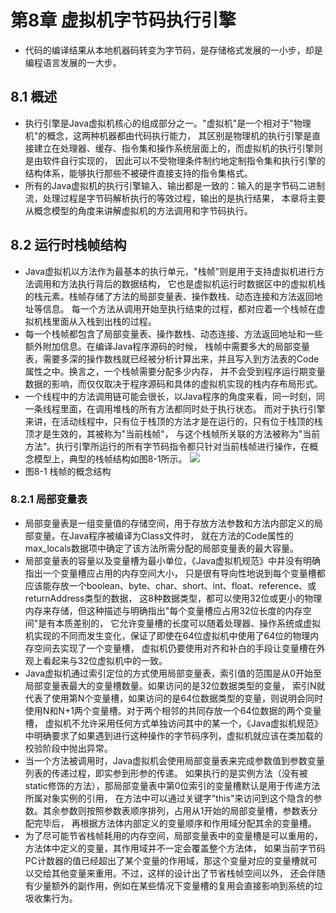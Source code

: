 # 第8章 虚拟机字节码执行引擎
- 代码的编译结果从本地机器码转变为字节码，是存储格式发展的一小步，却是编程语言发展的一大步。

## 8.1 概述
- 执行引擎是Java虚拟机核心的组成部分之一。"虚拟机"是一个相对于"物理机"的概念，这两种机器都由代码执行能力，
其区别是物理机的执行引擎是直接建立在处理器、缓存、指令集和操作系统层面上的，而虚拟机的执行引擎则是由软件自行实现的，
因此可以不受物理条件制约地定制指令集和执行引擎的结构体系，能够执行那些不被硬件直接支持的指令集格式。
- 所有的Java虚拟机的执行引擎输入、输出都是一致的：输入的是字节码二进制流，处理过程是字节码解析执行的等效过程，输出的是执行结果，
本章将主要从概念模型的角度来讲解虚拟机的方法调用和字节码执行。

## 8.2 运行时栈帧结构
- Java虚拟机以方法作为最基本的执行单元，"栈帧"则是用于支持虚拟机进行方法调用和方法执行背后的数据结构，
它也是虚拟机运行时数据区中的虚拟机栈的栈元素。栈帧存储了方法的局部变量表、操作数栈、动态连接和方法返回地址等信息。
每一个方法从调用开始至执行结束的过程，都对应着一个栈帧在虚拟机栈里面从入栈到出栈的过程。
- 每一个栈帧都包含了局部变量表、操作数栈、动态连接、方法返回地址和一些额外附加信息。在编译Java程序源码的时候，
栈帧中需要多大的局部变量表，需要多深的操作数栈就已经被分析计算出来，并且写入到方法表的Code属性之中。换言之，一个栈帧需要分配多少内存，
并不会受到程序运行期变量数据的影响，而仅仅取决于程序源码和具体的虚拟机实现的栈内存布局形式。
- 一个线程中的方法调用链可能会很长，以Java程序的角度来看，同一时刻，同一条线程里面，在调用堆栈的所有方法都同时处于执行状态。
而对于执行引擎来讲，在活动线程中，只有位于栈顶的方法才是在运行的，只有位于栈顶的栈顶才是生效的，其被称为"当前栈帧"，
与这个栈帧所关联的方法被称为"当前方法"。执行引擎所运行的所有字节码指令都只针对当前栈帧进行操作，在概念模型上，典型的栈帧结构如图8-1所示。
![](./pictures/图8-1%20栈帧的概念结构.png)
- 图8-1 栈帧的概念结构


### 8.2.1 局部变量表
- 局部变量表是一组变量值的存储空间，用于存放方法参数和方法内部定义的局部变量。在Java程序被编译为Class文件时，
就在方法的Code属性的max_locals数据项中确定了该方法所需分配的局部变量表的最大容量。
- 局部变量表的容量以及变量槽为最小单位，《Java虚拟机规范》中并没有明确指出一个变量槽应占用的内存空间大小，
只是很有导向性地说到每个变量槽都应该能存放一个boolean、byte、char、short、int、float、reference、或returnAddress类型的数据，
这8种数据类型，都可以使用32位或更小的物理内存来存储，但这种描述与明确指出"每个变量槽应占用32位长度的内存空间"是有本质差别的，
它允许变量槽的长度可以随着处理器、操作系统或虚拟机实现的不同而发生变化，保证了即使在64位虚拟机中使用了64位的物理内存空间去实现了一个变量槽，
虚拟机仍要使用对齐和补白的手段让变量槽在外观上看起来与32位虚拟机中的一致。
- Java虚拟机通过索引定位的方式使用局部变量表，索引值的范围是从0开始至局部变量表最大的变量槽数量。如果访问的是32位数据类型的变量，
索引N就代表了使用第N个变量槽，如果访问的是64位数据类型的变量，则说明会同时使用N和N+1两个变量槽。对于两个相邻的共同存放一个64位数据的两个变量槽，
虚拟机不允许采用任何方式单独访问其中的某一个，《Java虚拟机规范》中明确要求了如果遇到进行这种操作的字节码序列，虚拟机就应该在类加载的校验阶段中抛出异常。
- 当一个方法被调用时，Java虚拟机会使用局部变量表来完成参数值到参数变量列表的传递过程，即实参到形参的传递。
如果执行的是实例方法（没有被static修饰的方法），那局部变量表中第0位索引的变量槽默认是用于传递方法所属对象实例的引用，
在方法中可以通过关键字"this"来访问到这个隐含的参数。其余参数则按照参数表顺序排列，占用从1开始的局部变量槽，参数表分配完毕后，
再根据方法体内部定义的变量顺序和作用域分配其余的变量槽。
- 为了尽可能节省栈帧耗用的内存空间，局部变量表中的变量槽是可以重用的，方法体中定义的变量，其作用域并不一定会覆盖整个方法体，
如果当前字节码PC计数器的值已经超出了某个变量的作用域，那这个变量对应的变量槽就可以交给其他变量来重用。不过，这样的设计出了节省栈帧空间以外，
还会伴随有少量额外的副作用，例如在某些情况下变量槽的复用会直接影响到系统的垃圾收集行为。
